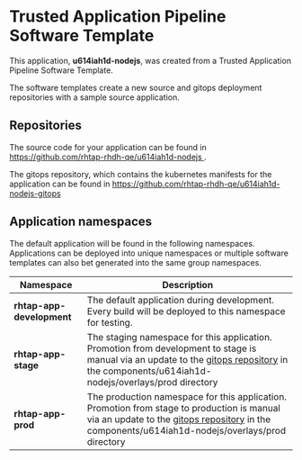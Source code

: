 # Trusted Application Pipeline Software Template

This application, **u614iah1d-nodejs**, was created from a Trusted Application Pipeline Software Template.

The software templates create a new source and gitops deployment repositories with a sample source application. 

## Repositories

The source code for your application can be found in [https://github.com/rhtap-rhdh-qe/u614iah1d-nodejs ](https://github.com/rhtap-rhdh-qe/u614iah1d-nodejs ).
 
The gitops repository, which contains the kubernetes manifests for the application can be found in 
[https://github.com/rhtap-rhdh-qe/u614iah1d-nodejs-gitops ](https://github.com/rhtap-rhdh-qe/u614iah1d-nodejs-gitops ) 

## Application namespaces 

The default application will be found in the following namespaces. Applications can be deployed into unique namespaces or multiple software templates can also bet generated into the same group namespaces.  

|  Namespace   |  Description   |  
| -------- | -------- |   
| **rhtap-app-development** | The default application during development. Every build will be deployed to this namespace for testing. | 
| **rhtap-app-stage** | The staging namespace for this application. Promotion from development to stage is manual via an update to the [gitops repository](https://github.com/rhtap-rhdh-qe/u614iah1d-nodejs-gitops ) in the components/u614iah1d-nodejs/overlays/prod directory |  
| **rhtap-app-prod** | The production namespace for this application. Promotion from stage to production is manual via an update to the [gitops repository](https://github.com/rhtap-rhdh-qe/u614iah1d-nodejs-gitops ) in the components/u614iah1d-nodejs/overlays/prod directory | 